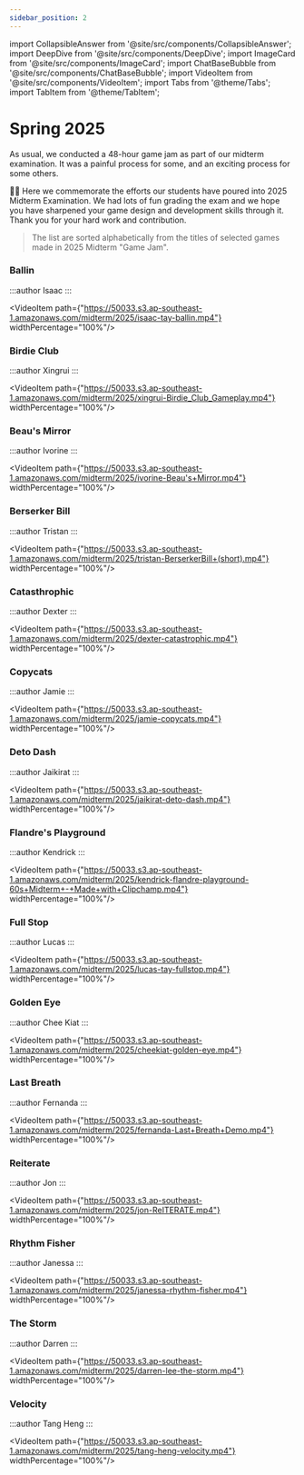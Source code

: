 ```yaml
---
sidebar_position: 2
---
```


import CollapsibleAnswer from '@site/src/components/CollapsibleAnswer';
import DeepDive from '@site/src/components/DeepDive';
import ImageCard from '@site/src/components/ImageCard';
import ChatBaseBubble from '@site/src/components/ChatBaseBubble';
import VideoItem from '@site/src/components/VideoItem';
import Tabs from '@theme/Tabs';
import TabItem from '@theme/TabItem';

# Spring 2025

As usual, we conducted a 48-hour game jam as part of our midterm examination. It was a painful process for some, and an exciting process for some others.

🎉🍾 Here we commemorate the efforts our students have poured into 2025 Midterm Examination. We had lots of fun grading the exam and we hope you have sharpened your game design and development skills through it. Thank you for your hard work and contribution.

> The list are sorted alphabetically from the titles of selected games made in 2025 Midterm "Game Jam".

### Ballin

:::author
Isaac
:::

<VideoItem path={"https://50033.s3.ap-southeast-1.amazonaws.com/midterm/2025/isaac-tay-ballin.mp4"} widthPercentage="100%"/>

### Birdie Club

:::author
Xingrui
:::

<VideoItem path={"https://50033.s3.ap-southeast-1.amazonaws.com/midterm/2025/xingrui-Birdie_Club_Gameplay.mp4"} widthPercentage="100%"/>

### Beau's Mirror

:::author
Ivorine
:::

<VideoItem path={"https://50033.s3.ap-southeast-1.amazonaws.com/midterm/2025/ivorine-Beau's+Mirror.mp4"} widthPercentage="100%"/>

### Berserker Bill

:::author
Tristan
:::

<VideoItem path={"https://50033.s3.ap-southeast-1.amazonaws.com/midterm/2025/tristan-BerserkerBill+(short).mp4"} widthPercentage="100%"/>

### Catasthrophic

:::author
Dexter
:::

<VideoItem path={"https://50033.s3.ap-southeast-1.amazonaws.com/midterm/2025/dexter-catastrophic.mp4"} widthPercentage="100%"/>

### Copycats

:::author
Jamie
:::

<VideoItem path={"https://50033.s3.ap-southeast-1.amazonaws.com/midterm/2025/jamie-copycats.mp4"} widthPercentage="100%"/>

### Deto Dash

:::author
Jaikirat
:::

<VideoItem path={"https://50033.s3.ap-southeast-1.amazonaws.com/midterm/2025/jaikirat-deto-dash.mp4"} widthPercentage="100%"/>

### Flandre's Playground

:::author
Kendrick
:::

<VideoItem path={"https://50033.s3.ap-southeast-1.amazonaws.com/midterm/2025/kendrick-flandre-playground-60s+Midterm+-+Made+with+Clipchamp.mp4"} widthPercentage="100%"/>

### Full Stop

:::author
Lucas
:::

<VideoItem path={"https://50033.s3.ap-southeast-1.amazonaws.com/midterm/2025/lucas-tay-fullstop.mp4"} widthPercentage="100%"/>

### Golden Eye

:::author
Chee Kiat
:::

<VideoItem path={"https://50033.s3.ap-southeast-1.amazonaws.com/midterm/2025/cheekiat-golden-eye.mp4"} widthPercentage="100%"/>

### Last Breath

:::author
Fernanda
:::

<VideoItem path={"https://50033.s3.ap-southeast-1.amazonaws.com/midterm/2025/fernanda-Last+Breath+Demo.mp4"} widthPercentage="100%"/>

### Reiterate

:::author
Jon
:::

<VideoItem path={"https://50033.s3.ap-southeast-1.amazonaws.com/midterm/2025/jon-ReITERATE.mp4"} widthPercentage="100%"/>

### Rhythm Fisher

:::author
Janessa
:::

<VideoItem path={"https://50033.s3.ap-southeast-1.amazonaws.com/midterm/2025/janessa-rhythm-fisher.mp4"} widthPercentage="100%"/>

### The Storm

:::author
Darren
:::

<VideoItem path={"https://50033.s3.ap-southeast-1.amazonaws.com/midterm/2025/darren-lee-the-storm.mp4"} widthPercentage="100%"/>

### Velocity

:::author
Tang Heng
:::

<VideoItem path={"https://50033.s3.ap-southeast-1.amazonaws.com/midterm/2025/tang-heng-velocity.mp4"} widthPercentage="100%"/>
